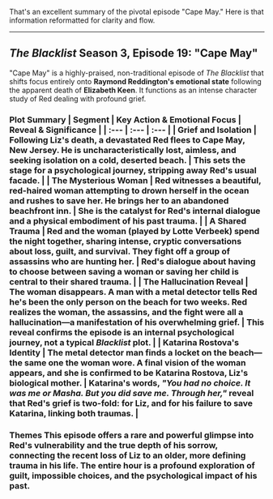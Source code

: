 That's an excellent summary of the pivotal episode "Cape May." Here is that information reformatted for clarity and flow.

---
## _The Blacklist_ Season 3, Episode 19: "Cape May"

"Cape May" is a highly-praised, non-traditional episode of _The Blacklist_ that shifts focus entirely onto **Raymond Reddington's emotional state** following the apparent death of **Elizabeth Keen**. It functions as an intense character study of Red dealing with profound grief.

### Plot Summary | Segment | Key Action & Emotional Focus | Reveal & Significance | | :--- | :--- | :--- | | **Grief and Isolation** | Following Liz's death, a devastated Red flees to **Cape May, New Jersey**. He is uncharacteristically lost, aimless, and seeking isolation on a cold, deserted beach. | This sets the stage for a psychological journey, stripping away Red's usual facade. | | **The Mysterious Woman** | Red witnesses a beautiful, **red-haired woman** attempting to drown herself in the ocean and rushes to save her. He brings her to an abandoned beachfront inn. | She is the catalyst for Red's internal dialogue and a physical embodiment of his past trauma. | | **A Shared Trauma** | Red and the woman (played by **Lotte Verbeek**) spend the night together, sharing intense, cryptic conversations about **loss, guilt, and survival**. They fight off a group of assassins who are hunting her. | Red's dialogue about having to choose between saving a woman or saving her child is central to their shared trauma. | | **The Hallucination Reveal** | The woman disappears. A man with a metal detector tells Red he's been the only person on the beach for two weeks. Red realizes the woman, the assassins, and the fight were all a **hallucination**—a manifestation of his overwhelming grief. | This reveal confirms the episode is an internal psychological journey, not a typical _Blacklist_ plot. | | **Katarina Rostova's Identity** | The metal detector man finds a locket on the beach—the same one the woman wore. A final vision of the woman appears, and she is confirmed to be **Katarina Rostova**, Liz's biological mother. | Katarina's words, _"You had no choice. It was me or Masha. But you did save me. Through her,"_ reveal that Red's grief is two-fold: for Liz, and for his failure to save Katarina, linking both traumas. |

### Themes This episode offers a rare and powerful glimpse into Red's vulnerability and the true depth of his sorrow, connecting the recent loss of Liz to an older, more defining trauma in his life. The entire hour is a profound exploration of **guilt, impossible choices, and the psychological impact of his past**.

